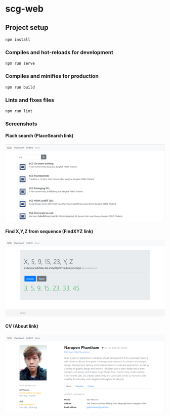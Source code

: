 # scg-web

## Project setup
```
npm install
```

### Compiles and hot-reloads for development
```
npm run serve
```

### Compiles and minifies for production
```
npm run build
```

### Lints and fixes files
```
npm run lint
```

### Screenshots
#### Plach search (PlaceSearch link)
![ScreenShot](screenshots/img-placesearch.png)

#### Find X,Y,Z from sequence (FindXYZ link)
![ScreenShot](screenshots/img-findxyz.png)

#### CV (About link)
![ScreenShot](screenshots/img-about.png)